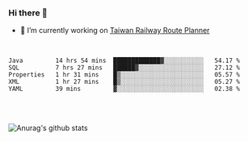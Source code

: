 ### Hi there 👋

- 🔭 I’m currently working on [Taiwan Railway Route Planner](https://github.com/Taiwan-Railway-Route-Planner)

<br/>

<!--START_SECTION:waka-->
```text
Java         14 hrs 54 mins  █████████████▓░░░░░░░░░░░   54.17 % 
SQL          7 hrs 27 mins   ██████▓░░░░░░░░░░░░░░░░░░   27.12 % 
Properties   1 hr 31 mins    █▒░░░░░░░░░░░░░░░░░░░░░░░   05.57 % 
XML          1 hr 27 mins    █▒░░░░░░░░░░░░░░░░░░░░░░░   05.27 % 
YAML         39 mins         ▓░░░░░░░░░░░░░░░░░░░░░░░░   02.38 % 
```
<!--END_SECTION:waka-->

<br/>
<br/>

![Anurag's github stats](https://github-readme-stats.vercel.app/api?username=DepickereSven&show_icons=true&theme=tokyonight)



<!--
**DepickereSven/DepickereSven** is a ✨ _special_ ✨ repository because its `README.md` (this file) appears on your GitHub profile.

Here are some ideas to get you started:

- 🔭 I’m currently working on ...
- 🌱 I’m currently learning ...
- 👯 I’m looking to collaborate on ...
- 🤔 I’m looking for help with ...
- 💬 Ask me about ...
- 📫 How to reach me: ...
- 😄 Pronouns: ...
- ⚡ Fun fact: ...
-->
